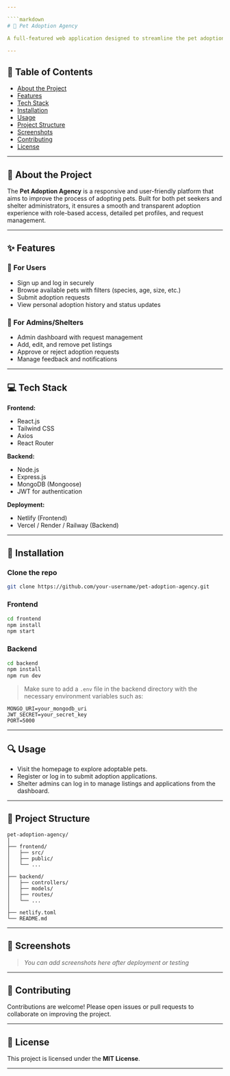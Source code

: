 ```yaml
---

````markdown
# 🐾 Pet Adoption Agency

A full-featured web application designed to streamline the pet adoption process by connecting potential adopters with shelters. The platform allows users to browse adoptable pets, submit applications, and manage adoptions while providing shelters with a dashboard to track and respond to requests.

---
```


## 📌 Table of Contents

- [About the Project](#about-the-project)
- [Features](#features)
- [Tech Stack](#tech-stack)
- [Installation](#installation)
- [Usage](#usage)
- [Project Structure](#project-structure)
- [Screenshots](#screenshots)
- [Contributing](#contributing)
- [License](#license)

---

## 📖 About the Project

The **Pet Adoption Agency** is a responsive and user-friendly platform that aims to improve the process of adopting pets. Built for both pet seekers and shelter administrators, it ensures a smooth and transparent adoption experience with role-based access, detailed pet profiles, and request management.

---

## ✨ Features

### 🐶 For Users
- Sign up and log in securely
- Browse available pets with filters (species, age, size, etc.)
- Submit adoption requests
- View personal adoption history and status updates

### 🏥 For Admins/Shelters
- Admin dashboard with request management
- Add, edit, and remove pet listings
- Approve or reject adoption requests
- Manage feedback and notifications

---

## 💻 Tech Stack

**Frontend:**
- React.js
- Tailwind CSS
- Axios
- React Router

**Backend:**
- Node.js
- Express.js
- MongoDB (Mongoose)
- JWT for authentication

**Deployment:**
- Netlify (Frontend)
- Vercel / Render / Railway (Backend)

---

## 🚀 Installation

### Clone the repo
```bash
git clone https://github.com/your-username/pet-adoption-agency.git
````

### Frontend

```bash
cd frontend
npm install
npm start
```

### Backend

```bash
cd backend
npm install
npm run dev
```

> Make sure to add a `.env` file in the backend directory with the necessary environment variables such as:

```env
MONGO_URI=your_mongodb_uri
JWT_SECRET=your_secret_key
PORT=5000
```

---

## 🔍 Usage

* Visit the homepage to explore adoptable pets.
* Register or log in to submit adoption applications.
* Shelter admins can log in to manage listings and applications from the dashboard.

---

## 📁 Project Structure

```
pet-adoption-agency/
│
├── frontend/
│   ├── src/
│   ├── public/
│   └── ...
│
├── backend/
│   ├── controllers/
│   ├── models/
│   ├── routes/
│   └── ...
│
├── netlify.toml
└── README.md
```

---

## 📸 Screenshots

> *You can add screenshots here after deployment or testing*

---

## 🤝 Contributing

Contributions are welcome! Please open issues or pull requests to collaborate on improving the project.

---

## 📜 License

This project is licensed under the **MIT License**.

---


```
